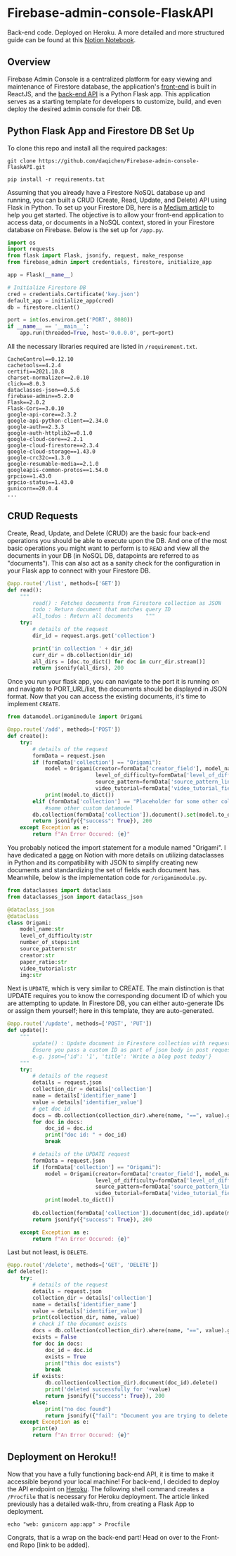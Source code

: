 # Firebase-admin-console-FlaskAPI

Back-end code. Deployed on Heroku. A more detailed and more structured guide can be found at this <a href="https://locrian-colt-32b.notion.site/Firebase-Admin-Console-d4bd55aac10245aa8b208871c1eb23ed">Notion Notebook</a>.

## Overview

Firebase Admin Console is a centralized platform for easy viewing and maintenance of Firestore database, the application's [front-end](https://github.com/daqichen/Firebase_Admin_Console_UI) is built in ReactJS, and the [back-end API](https://github.com/daqichen/Firebase-admin-console-FlaskAPI) is a Python Flask app. This application serves as a starting template for developers to customize, build, and even deploy the desired admin console for their DB. 


## Python Flask App and Firestore DB Set Up

To clone this repo and install all the required packages:

```shell
git clone https://github.com/daqichen/Firebase-admin-console-FlaskAPI.git

pip install -r requirements.txt
```

Assuming that you already have a Firestore NoSQL database up and running, you can built a CRUD (Create, Read, Update, and Delete) API using Flask in Python. To set up your Firestore DB, here is a <a href="https://medium.com/google-cloud/building-a-flask-python-crud-api-with-cloud-firestore-firebase-and-deploying-on-cloud-run-29a10c502877">Medium article</a> to help you get started. The objective is to allow your front-end application to access data, or documents in a NoSQL context, stored in your Firestore database on Firebase. Below is the set up for `/app.py`.


```python
import os
import requests
from flask import Flask, jsonify, request, make_response
from firebase_admin import credentials, firestore, initialize_app

app = Flask(__name__)

# Initialize Firestore DB
cred = credentials.Certificate('key.json')
default_app = initialize_app(cred)
db = firestore.client()

port = int(os.environ.get('PORT', 8080))
if __name__ == '__main__':
    app.run(threaded=True, host='0.0.0.0', port=port)
```

All the necessary libraries required are listed in `/requirement.txt`.

```plaintext
CacheControl==0.12.10
cachetools==4.2.4
certifi==2021.10.8
charset-normalizer==2.0.10
click==8.0.3
dataclasses-json==0.5.6
firebase-admin==5.2.0
Flask==2.0.2
Flask-Cors==3.0.10
google-api-core==2.3.2
google-api-python-client==2.34.0
google-auth==2.3.3
google-auth-httplib2==0.1.0
google-cloud-core==2.2.1
google-cloud-firestore==2.3.4
google-cloud-storage==1.43.0
google-crc32c==1.3.0
google-resumable-media==2.1.0
googleapis-common-protos==1.54.0
grpcio==1.43.0
grpcio-status==1.43.0
gunicorn==20.0.4
...
```

## CRUD Requests

Create, Read, Update, and Delete (CRUD) are the basic four back-end operations you should be able to execute upon the DB. And one of the most basic operations you might want to perform is to `READ` and view all the documents in your DB (in NoSQL DB, datapoints are referred to as "documents"). This can also act as a sanity check for the configuration in your Flask app to connect with your Firestore DB.

```python
@app.route('/list', methods=['GET'])
def read():
    """
        read() : Fetches documents from Firestore collection as JSON
        todo : Return document that matches query ID
        all_todos : Return all documents    """
    try:
        # details of the request
        dir_id = request.args.get('collection')  

        print('in collection ' + dir_id)
        curr_dir = db.collection(dir_id)
        all_dirs = [doc.to_dict() for doc in curr_dir.stream()]
        return jsonify(all_dirs), 200
```

Once you run your flask app, you can navigate to the port it is running on and navigate to PORT_URL/list, the documents should be displayed in JSON format. Now that you can access the existing documents, it's time to implement `CREATE`.

```python
from datamodel.origamimodule import Origami

@app.route('/add', methods=['POST'])
def create():
    try:
        # details of the request
        formData = request.json
        if (formData['collection'] == "Origami"):
            model = Origami(creator=formData['creator_field'], model_name=formData['model_name_field'], 
                            level_of_difficulty=formData['level_of_difficulty_field'],number_of_steps=formData['steps_field'],
                            source_pattern=formData['source_pattern_link_field'],paper_ratio=formData['paper_ratio_field'],
                            video_tutorial=formData['video_tutorial_field'],img=formData['img_field'])
            print(model.to_dict())
        elif (formData['collection'] == "Placeholder for some other collection"):
            #some other custom datamodel
        db.collection(formData['collection']).document().set(model.to_dict())
        return jsonify({"success": True}), 200
    except Exception as e:
        return f"An Error Occured: {e}"
```

You probably noticed the import statement for a module named "Origami". I have dedicated a <a href="https://locrian-colt-32b.notion.site/Better-alternative-Fireclass-acde50619f074c358f0f99461b6f1f8b">page</a> on Notion with more details on utilizing dataclasses in Python and its compatibility with JSON to simplify creating new documents and standardizing the set of fields each document has. Meanwhile, below is the implementation code for `/origamimodule.py`.

```python
from dataclasses import dataclass
from dataclasses_json import dataclass_json 

@dataclass_json
@dataclass
class Origami:
    model_name:str
    level_of_difficulty:str
    number_of_steps:int
    source_pattern:str
    creator:str
    paper_ratio:str
    video_tutorial:str
    img:str
```

Next is `UPDATE`, which is very similar to CREATE. The main distinction is that UPDATE requires you to know the corresponding document ID of which you are attempting to update. In Firestore DB, you can either auto-generate IDs or assign them yourself; here in this template, they are auto-generated.

```python
@app.route('/update', methods=['POST', 'PUT'])
def update():
    """
        update() : Update document in Firestore collection with request body
        Ensure you pass a custom ID as part of json body in post request
        e.g. json={'id': '1', 'title': 'Write a blog post today'}
    """
    try:
        # details of the request
        details = request.json
        collection_dir = details['collection']
        name = details['identifier_name']
        value = details['identifier_value']
        # get doc id
        docs = db.collection(collection_dir).where(name, "==", value).get()
        for doc in docs:
            doc_id = doc.id
            print("doc id: " + doc_id)
            break

        # details of the UPDATE request
        formData = request.json
        if (formData['collection'] == "Origami"):
            model = Origami(creator=formData['creator_field'], model_name=formData['model_name_field'], 
                            level_of_difficulty=formData['level_of_difficulty_field'],number_of_steps=formData['steps_field'],
                            source_pattern=formData['source_pattern_link_field'],paper_ratio=formData['paper_ratio_field'],
                            video_tutorial=formData['video_tutorial_field'],img=formData['img_field'])
            print(model.to_dict())
        
        db.collection(formData['collection']).document(doc_id).update(model.to_dict())
        return jsonify({"success": True}), 200

    except Exception as e:
        return f"An Error Occured: {e}"
```
Last but not least, is `DELETE`. 

```python
@app.route('/delete', methods=['GET', 'DELETE'])
def delete():
    try:
        # details of the request
        details = request.json
        collection_dir = details['collection']
        name = details['identifier_name']
        value = details['identifier_value']
        print(collection_dir, name, value)
        # check if the document exists
        docs = db.collection(collection_dir).where(name, "==", value).get()
        exists = False
        for doc in docs:
            doc_id = doc.id
            exists = True
            print("this doc exists")
            break
        if exists:
            db.collection(collection_dir).document(doc_id).delete()
            print('deleted successfully for '+value)
            return jsonify({"success": True}), 200
        else:
            print("no doc found")
            return jsonify({"fail": "Document you are trying to delete does not exist"})
    except Exception as e:
        print(e)
        return f"An Error Occured: {e}"
```

## Deployment on Heroku!!

Now that you have a fully functioning back-end API, it is time to make it accessible beyond your local machine! For back-end, I decided to deploy the API endpoint on <a href="https://realpython.com/flask-by-example-part-1-project-setup/">Heroku</a>. The following shell command creates a `/Procfile` that is necessary for Heroku deployment. The article linked previously has a detailed walk-thru, from creating a Flask App to deployment.

```shell
echo "web: gunicorn app:app" > Procfile
```

Congrats, that is a wrap on the back-end part! Head on over to the Front-end Repo [link to be added].
